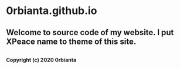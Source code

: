 # 0rbianta.github.io

<h2>Welcome to source code of my website. I put XPeace name to theme of this site.<h2>
<h4>Copyright (c) 2020 0rbianta</h4>

